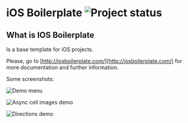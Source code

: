 # iOS Boilerplate ![Project status](http://stillmaintained.com/ahmet/iOS-boilerplate.png)

What is IOS Boilerplate
-----------------------

Is a base template for iOS projects.

Please, go to [http://iosboilerplate.com/](http://iosboilerplate.com/) for more documentation and further information.

Some screenshots:

![Demo menu](https://github.com/gimenete/iOS-boilerplate/raw/master/shots/demo-menu.png)

![Async cell images demo](https://github.com/gimenete/iOS-boilerplate/raw/master/shots/async-cells.png)

![Directions demo](https://github.com/gimenete/iOS-boilerplate/raw/master/shots/directions.png)

